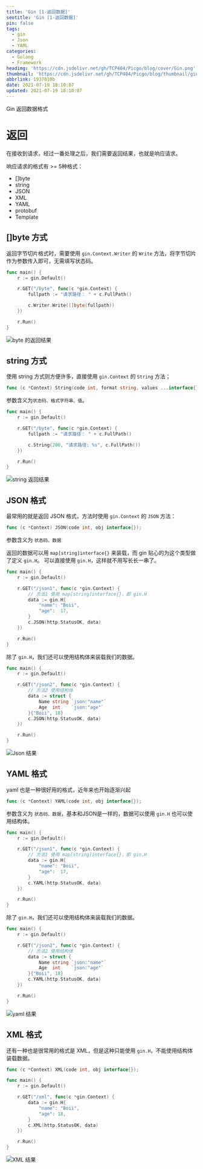 ```yaml
---
title: 'Gin [1-返回数据]'
seotitle: 'Gin [1-返回数据]'
pin: false
tags:
  - gin
  - Json
  - YAML
categories:
  - Golang
  - Framework
headimg: 'https://cdn.jsdelivr.net/gh/TCP404/Picgo/blog/cover/Gin.png'
thumbnail: 'https://cdn.jsdelivr.net/gh/TCP404/Picgo/blog/thumbnail/gin.png'
abbrlink: 1937010b
date: 2021-07-19 18:10:07
updated: 2021-07-19 18:10:07
---
```


Gin 返回数据格式

<!--more-->

# 返回

在接收到请求，经过一番处理之后，我们需要返回结果，也就是响应请求。

响应请求的格式有 >= 5种格式：

- []byte
- string
- JSON
- XML
- YAML
- protobuf
- Template


## []byte 方式

返回字节切片格式时，需要使用 `gin.Context.Writer` 的 `Write` 方法，将字节切片作为参数传入即可，无需填写状态码。

```go
func main() {
    r := gin.Default()

    r.GET("/byte", func(c *gin.Context) {
        fullpath := "请求路径： " + c.FullPath()

        c.Writer.Write([]byte(fullpath))
    })

    r.Run()
}
```

![byte 的返回结果](https://cdn.jsdelivr.net/gh/TCP404/Picgo/blog/illustration-pic/Go/vx_images/745417048783.png)


## string 方式

使用 string 方式则方便许多，直接使用 `gin.Context` 的 `String` 方法；
```go
func (c *Context) String(code int, format string, values ...interface{});
```
参数含义为`状态码、格式字符串、值`。

```go
func main() {
    r := gin.Default()

    r.GET("/byte", func(c *gin.Context) {
        fullpath := "请求路径： " + c.FullPath()

        c.String(200, "请求路径: %s", c.FullPath())
    })

    r.Run()
}
```
![string 返回结果](https://cdn.jsdelivr.net/gh/TCP404/Picgo/blog/illustration-pic/Go/vx_images/1050203606306.png)


## JSON 格式

最常用的就是返回 JSON 格式，方法时使用 `gin.Context` 的 `JSON` 方法：
```go
func (c *Context) JSON(code int, obj interface{});
```
参数含义为 `状态码、数据`

返回的数据可以用 `map[string]interface{}` 来装载，而 gin 贴心的为这个类型做了定义 `gin.H`。
可以直接使用 `gin.H`，这样就不用写长长一串了。

```go
func main() {
    r := gin.Default()

    r.GET("/json1", func(c *gin.Context) {
        // 方法1 使用 map[string]interface{}，即 gin.H
        data := gin.H{
            "name": "Boii",
            "age":  17,
        }
        c.JSON(http.StatusOK, data)
    })

    r.Run()
}
```

除了 `gin.H`，我们还可以使用结构体来装载我们的数据。

```go
func main() {
    r := gin.Default()

    r.GET("/json2", func(c *gin.Context) {
        // 方法2 使用结构体
        data := struct {
            Name string `json:"name"`
            Age  int    `json:"age"`
        }{"Boii", 18}
        c.JSON(http.StatusOK, data)
    })

    r.Run()
}
```

![Json 结果](https://cdn.jsdelivr.net/gh/TCP404/Picgo/blog/illustration-pic/Go/vx_images/872328395398.png)


## YAML 格式

yaml 也是一种很好用的格式，近年来也开始逐渐兴起

```go
func (c *Context) YAML(code int, obj interface{});
```
参数含义为 `状态码、数据`，基本和JSON是一样的，数据可以使用 `gin.H` 也可以使用结构体。

```go
func main() {
    r := gin.Default()

    r.GET("/json1", func(c *gin.Context) {
        // 方法1 使用 map[string]interface{}，即 gin.H
        data := gin.H{
            "name": "Boii",
            "age":  17,
        }
        c.YAML(http.StatusOK, data)
    })

    r.Run()
}
```

除了 `gin.H`，我们还可以使用结构体来装载我们的数据。

```go
func main() {
    r := gin.Default()

    r.GET("/json2", func(c *gin.Context) {
        // 方法2 使用结构体
        data := struct {
            Name string `json:"name"`
            Age  int    `json:"age"`
        }{"Boii", 18}
        c.YAML(http.StatusOK, data)
    })

    r.Run()
}
```

![yaml 结果](https://cdn.jsdelivr.net/gh/TCP404/Picgo/blog/illustration-pic/Go/vx_images/4617055721149.png)


## XML 格式

还有一种也是很常用的格式是 XML，但是这种只能使用 `gin.H`，不能使用结构体装载数据。

```go
func (c *Context) XML(code int, obj interface{});
```

```go
func main() {
    r := gin.Default()

    r.GET("/xml", func(c *gin.Context) {
        data := gin.H{
            "name": "Boii",
            "age": 18,
        }
        c.XML(http.StatusOK, data)
    })

    r.Run()
}
```
![XML 结果](https://cdn.jsdelivr.net/gh/TCP404/Picgo/blog/illustration-pic/Go/vx_images/5324325669553.png)

